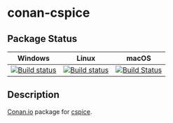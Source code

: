 # conan-cspice

## Package Status

| Windows | Linux | macOS |
|:-------:|:-----:|:-----:|
|[![Build status](https://ci.appveyor.com/api/projects/status/pht3c3s2ib3wugxa/branch/testing%2F0066?svg=true)](https://ci.appveyor.com/project/SpaceIm/conan-cspice)|[![Build status](https://github.com/SpaceIm/conan-cspice/workflows/.github/workflows/conan.yml/badge.svg?branch=testing%2F0066)](https://github.com/SpaceIm/conan-cspice/actions?query=branch%3Atesting%2F0066)|[![Build Status](https://travis-ci.com/SpaceIm/conan-cspice.svg?branch=testing%2F0066)](https://travis-ci.com/SpaceIm/conan-cspice)|

## Description

[Conan.io](https://conan.io) package for [cspice](https://naif.jpl.nasa.gov/naif/toolkit.html).
